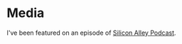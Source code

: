 # Media

I've been featured on an episode of [Silicon Alley Podcast](https://podcasts.google.com/feed/aHR0cHM6Ly9zaWxpY29uYWxsZXkubGlic3luLmNvbS9yc3M/episode/MDZmYmU2NWItNjE1My00MWUwLTkyOWItYjBmOTQxODU0NTU2?hl=en&ved=2ahUKEwjs8q3ch8_tAhVIKa0KHQY_DFIQjrkEegQIBhAF&ep=6).
